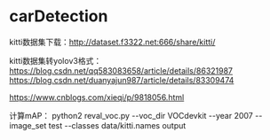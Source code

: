 # carDetection

kitti数据集下载：http://dataset.f3322.net:666/share/kitti/

kitti数据集转yolov3格式：https://blog.csdn.net/qq583083658/article/details/86321987
https://blog.csdn.net/duanyajun987/article/details/83309474

https://www.cnblogs.com/xieqi/p/9818056.html




计算mAP：
python2 reval_voc.py --voc_dir VOCdevkit --year 2007 --image_set test --classes data/kitti.names output
